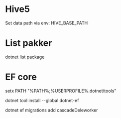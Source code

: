 # Hive5
Set data path via env: HIVE_BASE_PATH


# List pakker
dotnet list package

# EF core
setx PATH "%PATH%;%USERPROFILE%\.dotnet\tools"


dotnet tool install --global dotnet-ef

dotnet ef migrations add cascadeDeleworker

